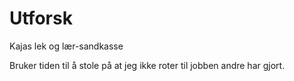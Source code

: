 # Utforsk
Kajas lek og lær-sandkasse

Bruker tiden til å stole på at jeg ikke roter til jobben andre har gjort.
